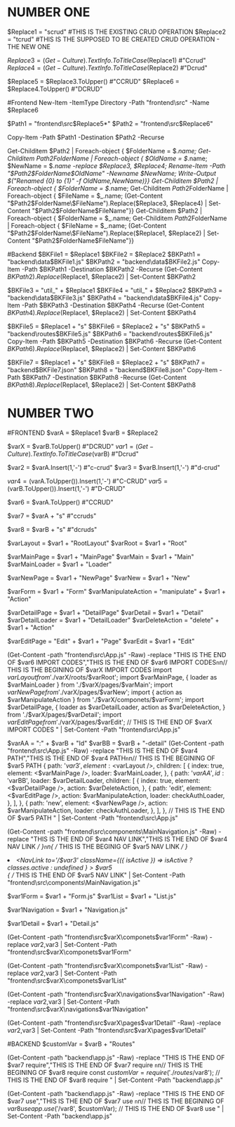 # NUMBER ONE
$Replace1 = "scrud" #THIS IS THE EXISTING CRUD OPERATION
$Replace2 = "tcrud" #THIS IS THE SUPPOSED TO BE CREATED CRUD OPERATION - THE NEW ONE

$Replace3 = (Get-Culture).TextInfo.ToTitleCase($Replace1) #"Ccrud"
$Replace4 = (Get-Culture).TextInfo.ToTitleCase($Replace2) #"Dcrud"

$Replace5 = $Replace3.ToUpper() #"CCRUD"
$Replace6 = $Replace4.ToUpper() #"DCRUD"

#Frontend
New-Item -ItemType Directory -Path "frontend\src\" -Name $Replace6

$Path1 = "frontend\src\$Replace5\*"
$Path2 = "frontend\src\$Replace6\"

Copy-Item -Path $Path1 -Destination $Path2 -Recurse

Get-Childitem $Path2 | Foreach-object { $FolderName = $_.name; Get-Childitem $Path2$FolderName | Foreach-object { $OldName = $_.name; $NewName = $_.name -replace $Replace3, $Replace4; Rename-Item -Path "$Path2$FolderName\$OldName" -Newname $NewName; Write-Output $("Renamed {0} to {1}" -f $OldName,$NewName)}}
Get-Childitem $Path2 | Foreach-object { $FolderName = $_.name; Get-Childitem $Path2$FolderName | Foreach-object { $FileName = $_.name; (Get-Content "$Path2$FolderName\$FileName").Replace($Replace3, $Replace4) | Set-Content "$Path2$FolderName\$FileName"}}
Get-Childitem $Path2 | Foreach-object { $FolderName = $_.name; Get-Childitem $Path2$FolderName | Foreach-object { $FileName = $_.name; (Get-Content "$Path2$FolderName\$FileName").Replace($Replace1, $Replace2) | Set-Content "$Path2$FolderName\$FileName"}}



#Backend
$BKFile1 = $Replace1
$BKFile2 = $Replace2
$BKPath1 = "backend\data\$BKFile1.js"
$BKPath2 = "backend\data\$BKFile2.js"
Copy-Item -Path $BKPath1 -Destination $BKPath2 -Recurse
(Get-Content $BKPath2).Replace($Replace1, $Replace2) | Set-Content $BKPath2


$BKFile3 = "util_" + $Replace1
$BKFile4 = "util_" + $Replace2
$BKPath3 = "backend\data\$BKFile3.js"
$BKPath4 = "backend\data\$BKFile4.js"
Copy-Item -Path $BKPath3 -Destination $BKPath4 -Recurse
(Get-Content $BKPath4).Replace($Replace1, $Replace2) | Set-Content $BKPath4


$BKFile5 = $Replace1 + "s"
$BKFile6 = $Replace2 + "s"
$BKPath5 = "backend\routes\$BKFile5.js"
$BKPath6 = "backend\routes\$BKFile6.js"
Copy-Item -Path $BKPath5 -Destination $BKPath6 -Recurse
(Get-Content $BKPath6).Replace($Replace1, $Replace2) | Set-Content $BKPath6


$BKFile7 = $Replace1 + "s"
$BKFile8 = $Replace2 + "s"
$BKPath7 = "backend\$BKFile7.json"
$BKPath8 = "backend\$BKFile8.json"
Copy-Item -Path $BKPath7 -Destination $BKPath8 -Recurse
(Get-Content $BKPath8).Replace($Replace1, $Replace2) | Set-Content $BKPath8




# NUMBER TWO

#FRONTEND
$varA = $Replace1
$varB = $Replace2

$varX = $varB.ToUpper() #"DCRUD"
$var1 = (Get-Culture).TextInfo.ToTitleCase($varB) #"Dcrud"

$var2 = $varA.Insert(1,'-') #"c-crud"
$var3 = $varB.Insert(1,'-') #"d-crud"

$var4 = ($varA.ToUpper()).Insert(1,'-') #"C-CRUD"
$var5 = ($varB.ToUpper()).Insert(1,'-') #"D-CRUD"

$var6 = $varA.ToUpper() #"CCRUD"

$var7 = $varA + "s" #"ccruds"

$var8 = $varB + "s" #"dcruds"


$varLayout = $var1 + "RootLayout"
$varRoot = $var1 + "Root"

$varMainPage = $var1 + "MainPage"
$varMain = $var1 + "Main"
$varMainLoader = $var1 + "Loader"

$varNewPage = $var1 + "NewPage"
$varNew = $var1 + "New"

$varForm = $var1 + "Form"
$varManipulateAction = "manipulate" + $var1 + "Action"

$varDetailPage = $var1 + "DetailPage"
$varDetail = $var1 + "Detail"
$varDetailLoader = $var1 + "DetailLoader"
$varDeleteAction = "delete" + $var1 + "Action"

$varEditPage = "Edit" + $var1 + "Page"
$varEdit = $var1 + "Edit"


(Get-Content -path "frontend\src\App.js" -Raw) -replace "THIS IS THE END OF $var6 IMPORT CODES","THIS IS THE END OF $var6 IMPORT CODES`n`n// THIS IS THE BEGINING OF $varX IMPORT CODES
import $varLayout from './$varX/roots/$varRoot';
import $varMainPage, { loader as $varMainLoader } from './$varX/pages/$varMain';
import $varNewPage from './$varX/pages/$varNew';
import { action as $varManipulateAction } from './$varX/componets/$varForm';
import $varDetailPage, {
  loader as $varDetailLoader,
  action as $varDeleteAction,
} from './$varX/pages/$varDetail';
import $varEditPage from './$varX/pages/$varEdit';
// THIS IS THE END OF $varX IMPORT CODES
" | Set-Content -Path "frontend\src\App.js"



$varAA = ":" + $varB + "Id"
$varBB = $varB + "-detail"
(Get-Content -path "frontend\src\App.js" -Raw) -replace "THIS IS THE END OF $var4 PATH","THIS IS THE END OF $var4 PATH`n`n// THIS IS THE BEGINING OF $var5 PATH
      {
        path: '$var3',
        element: <$varLayout />,
        children: [
          {
            index: true,
            element: <$varMainPage />,
            loader: $varMainLoader,
          },
          {
            path: '$varAA',
            id: '$varBB',
            loader: $varDetailLoader,
            children: [
              {
                index: true,
                element: <$varDetailPage />,
                action: $varDeleteAction,
              },
              {
                path: 'edit',
                element: <$varEditPage />,
                action: $varManipulateAction,
                loader: checkAuthLoader,
              },
            ],
          },
          {
            path: 'new',
            element: <$varNewPage />,
            action: $varManipulateAction,
            loader: checkAuthLoader,
          },
        ],
      },
// THIS IS THE END OF $var5 PATH
" | Set-Content -Path "frontend\src\App.js"





(Get-Content -path "frontend\src\components\MainNavigation.js" -Raw) -replace "THIS IS THE END OF $var4 NAV LINK","THIS IS THE END OF $var4 NAV LINK */ }`n`n{ /* THIS IS THE BEGINIG OF $var5 NAV LINK */ }
          <li>
            <NavLink
              to='/$var3'
              className={({ isActive }) =>
                isActive ? classes.active : undefined
              }
            >
              $var5
            </NavLink>
          </li>
{ /* THIS IS THE END OF $var5 NAV LINK" | Set-Content -Path "frontend\src\components\MainNavigation.js"



$var1Form = $var1 + "Form.js"
$var1List = $var1 + "List.js"

$var1Navigation = $var1 + "Navigation.js"

$var1Detail = $var1 + "Detail.js"


(Get-Content -path "frontend\src\$varX\componets\$var1Form" -Raw) -replace $var2,$var3 | Set-Content -Path "frontend\src\$varX\componets\$var1Form"

(Get-Content -path "frontend\src\$varX\componets\$var1List" -Raw) -replace $var2,$var3 | Set-Content -Path "frontend\src\$varX\componets\$var1List"

(Get-Content -path "frontend\src\$varX\navigations\$var1Navigation" -Raw) -replace $var2,$var3 | Set-Content -Path "frontend\src\$varX\navigations\$var1Navigation"

(Get-Content -path "frontend\src\$varX\pages\$var1Detail" -Raw) -replace $var2,$var3 | Set-Content -Path "frontend\src\$varX\pages\$var1Detail"




#BACKEND
$customVar = $varB + "Routes"

(Get-Content -path "backend\app.js" -Raw) -replace "THIS IS THE END OF $var7 require","THIS IS THE END OF $var7 require `n`n// THIS IS THE BEGINING OF $var8 require
const $customVar = require('./routes/$var8');
// THIS IS THE END OF $var8 require
" | Set-Content -Path "backend\app.js"



(Get-Content -path "backend\app.js" -Raw) -replace "THIS IS THE END OF $var7 use","THIS IS THE END OF $var7 use `n`n// THIS IS THE BEGINING OF $var8 use
app.use('/$var8', $customVar);
// THIS IS THE END OF $var8 use
" | Set-Content -Path "backend\app.js"


